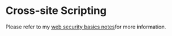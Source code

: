 <h1>Cross-site Scripting</h1>

<p>Please refer to my <a href="https://github.com/angieintech/Web-Security/blob/main/Web%20Security%20Solution%20Part%201/XSSexample.md" alt="Web Security">web security basics notes</a>for more information.</p>
